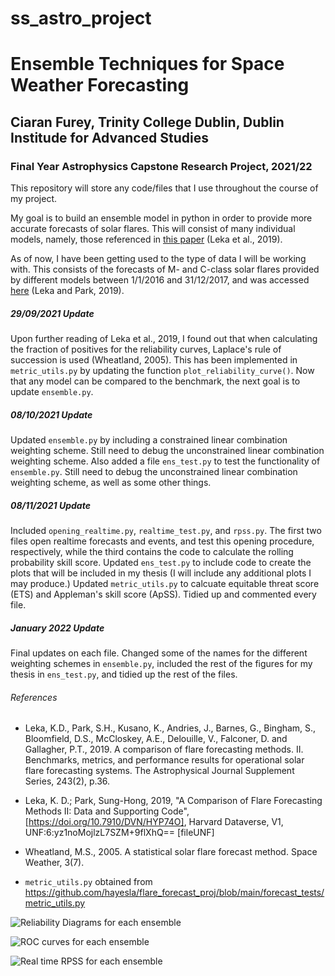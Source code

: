 # ss_astro_project

# Ensemble Techniques for Space Weather Forecasting
## Ciaran Furey, Trinity College Dublin, Dublin Institude for Advanced Studies
### Final Year Astrophysics Capstone Research Project, 2021/22

This repository will store any code/files that I use throughout the course of my project.

My goal is to build an ensemble model in python in order to provide more accurate forecasts of solar flares. This will consist of many individual models, namely, those referenced in [this paper](https://iopscience.iop.org/article/10.3847/1538-4365/ab2e12/pdf) (Leka et al., 2019). 

As of now, I have been getting used to the type of data I will be working with. This consists of the forecasts of M- and C-class solar flares provided by different models between 1/1/2016 and 31/12/2017, and was accessed [here](https://dataverse.harvard.edu/dataset.xhtml?persistentId=doi:10.7910/DVN/HYP74O) (Leka and Park, 2019). 

##### 29/09/2021 Update
Upon further reading of Leka et al., 2019, I found out that when calculating the fraction of positives for the reliability curves, Laplace's rule of succession is used (Wheatland, 2005). This has been implemented in `metric_utils.py` by updating the function `plot_reliability_curve()`. Now that any model can be compared to the benchmark, the next goal is to update `ensemble.py`. 

##### 08/10/2021 Update
Updated `ensemble.py` by including a constrained linear combination weighting scheme. Still need to debug the unconstrained linear combination weighting scheme. Also added a file `ens_test.py` to test the functionality of `ensemble.py`. Still need to debug the unconstrained linear combination weighting scheme, as well as some other things.

##### 08/11/2021 Update
Included  `opening_realtime.py`, `realtime_test.py`, and `rpss.py`. The first two files open realtime forecasts and events, and test this opening procedure, respectively, while the third contains the code to calculate the rolling probability skill score. Updated `ens_test.py` to include code to create the plots that will be included in my thesis (I will include any additional plots I may produce.) Updated `metric_utils.py` to calcuate equitable threat score (ETS) and Appleman's skill score (ApSS). Tidied up and commented  every file.
 
##### January 2022 Update
Final updates on each file. Changed some of the names for the different weighting schemes in `ensemble.py`, included the rest of the figures for my thesis in `ens_test.py`, and tidied up the rest of the files.

###### References 
* Leka, K.D., Park, S.H., Kusano, K., Andries, J., Barnes, G., Bingham, S., Bloomfield, D.S., McCloskey, A.E., Delouille, V., Falconer, D. and Gallagher, P.T., 2019. A comparison of flare forecasting methods. II. Benchmarks, metrics, and performance results for operational solar flare forecasting systems. The Astrophysical Journal Supplement Series, 243(2), p.36.

* Leka, K. D.; Park, Sung-Hong, 2019, "A Comparison of Flare Forecasting Methods II: Data and Supporting Code", [https://doi.org/10.7910/DVN/HYP74O], Harvard Dataverse, V1, UNF:6:yz1noMojlzL7SZM+9flXhQ== [fileUNF]

* Wheatland, M.S., 2005. A statistical solar flare forecast method. Space Weather, 3(7).

* `metric_utils.py` obtained from https://github.com/hayesla/flare_forecast_proj/blob/main/forecast_tests/metric_utils.py

![Reliability Diagrams for each ensemble](https://user-images.githubusercontent.com/83065792/190096213-1cc2d886-6239-48d3-9e4b-526394fa96ed.jpg)

![ROC curves for each ensemble](https://user-images.githubusercontent.com/83065792/190096235-b7aeaf59-4242-4c82-8b2c-f2cc692dff4f.jpg)

![Real time RPSS for each ensemble](https://user-images.githubusercontent.com/83065792/190096278-c2e579c5-13bf-4eb4-85c3-c17e1d0bbd4a.jpg)
